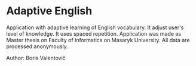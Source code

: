 # Adaptive English

Application with adaptive learning of English vocabulary. It adjust user's level of knowledge. It uses spaced repetition.
Application was made as Master thesis on Faculty of Informatics on Masaryk University. All data are processed anonymously.

Author: Boris Valentovič
